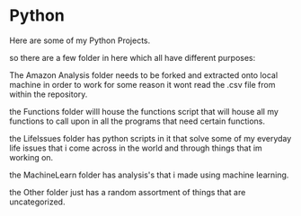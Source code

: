 # Python
Here are some of my Python Projects.

so there are a few folder in here which all have different purposes:

The Amazon Analysis folder needs to be forked and extracted onto local machine in order to work for some reason it wont read the .csv file from within the repository.

the Functions folder willl house the functions script that will house all my functions to call upon in all the programs that need certain functions.

the LifeIssues folder has python scripts in it that solve some of my everyday life issues that i come across in the world and through things that im working on.

the MachineLearn folder has analysis's that i made using machine learning.

the Other folder just has a random assortment of things that are uncategorized.
